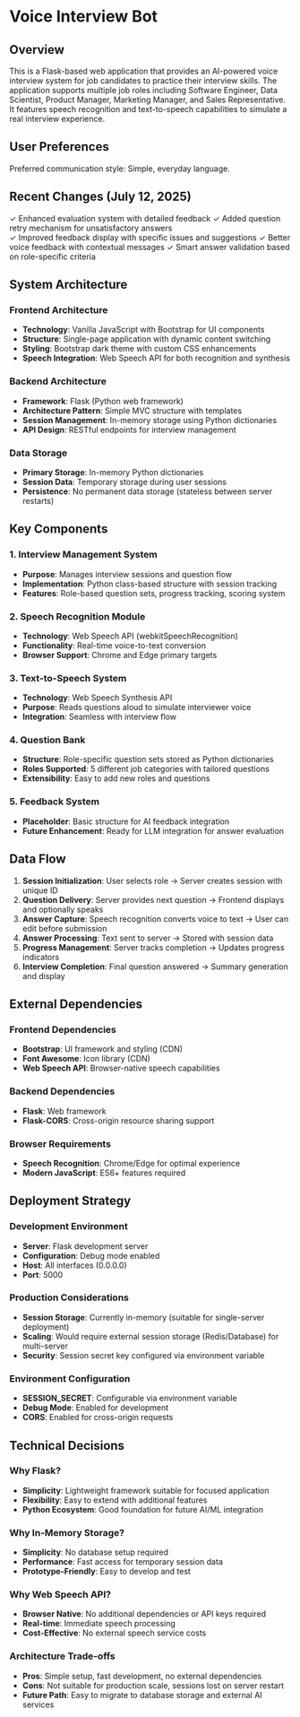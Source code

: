 # Voice Interview Bot

## Overview

This is a Flask-based web application that provides an AI-powered voice interview system for job candidates to practice their interview skills. The application supports multiple job roles including Software Engineer, Data Scientist, Product Manager, Marketing Manager, and Sales Representative. It features speech recognition and text-to-speech capabilities to simulate a real interview experience.

## User Preferences

Preferred communication style: Simple, everyday language.

## Recent Changes (July 12, 2025)

✓ Enhanced evaluation system with detailed feedback
✓ Added question retry mechanism for unsatisfactory answers  
✓ Improved feedback display with specific issues and suggestions
✓ Better voice feedback with contextual messages
✓ Smart answer validation based on role-specific criteria

## System Architecture

### Frontend Architecture
- **Technology**: Vanilla JavaScript with Bootstrap for UI components
- **Structure**: Single-page application with dynamic content switching
- **Styling**: Bootstrap dark theme with custom CSS enhancements
- **Speech Integration**: Web Speech API for both recognition and synthesis

### Backend Architecture
- **Framework**: Flask (Python web framework)
- **Architecture Pattern**: Simple MVC structure with templates
- **Session Management**: In-memory storage using Python dictionaries
- **API Design**: RESTful endpoints for interview management

### Data Storage
- **Primary Storage**: In-memory Python dictionaries
- **Session Data**: Temporary storage during user sessions
- **Persistence**: No permanent data storage (stateless between server restarts)

## Key Components

### 1. Interview Management System
- **Purpose**: Manages interview sessions and question flow
- **Implementation**: Python class-based structure with session tracking
- **Features**: Role-based question sets, progress tracking, scoring system

### 2. Speech Recognition Module
- **Technology**: Web Speech API (webkitSpeechRecognition)
- **Functionality**: Real-time voice-to-text conversion
- **Browser Support**: Chrome and Edge primary targets

### 3. Text-to-Speech System
- **Technology**: Web Speech Synthesis API
- **Purpose**: Reads questions aloud to simulate interviewer voice
- **Integration**: Seamless with interview flow

### 4. Question Bank
- **Structure**: Role-specific question sets stored as Python dictionaries
- **Roles Supported**: 5 different job categories with tailored questions
- **Extensibility**: Easy to add new roles and questions

### 5. Feedback System
- **Placeholder**: Basic structure for AI feedback integration
- **Future Enhancement**: Ready for LLM integration for answer evaluation

## Data Flow

1. **Session Initialization**: User selects role → Server creates session with unique ID
2. **Question Delivery**: Server provides next question → Frontend displays and optionally speaks
3. **Answer Capture**: Speech recognition converts voice to text → User can edit before submission
4. **Answer Processing**: Text sent to server → Stored with session data
5. **Progress Management**: Server tracks completion → Updates progress indicators
6. **Interview Completion**: Final question answered → Summary generation and display

## External Dependencies

### Frontend Dependencies
- **Bootstrap**: UI framework and styling (CDN)
- **Font Awesome**: Icon library (CDN)
- **Web Speech API**: Browser-native speech capabilities

### Backend Dependencies
- **Flask**: Web framework
- **Flask-CORS**: Cross-origin resource sharing support

### Browser Requirements
- **Speech Recognition**: Chrome/Edge for optimal experience
- **Modern JavaScript**: ES6+ features required

## Deployment Strategy

### Development Environment
- **Server**: Flask development server
- **Configuration**: Debug mode enabled
- **Host**: All interfaces (0.0.0.0)
- **Port**: 5000

### Production Considerations
- **Session Storage**: Currently in-memory (suitable for single-server deployment)
- **Scaling**: Would require external session storage (Redis/Database) for multi-server
- **Security**: Session secret key configured via environment variable

### Environment Configuration
- **SESSION_SECRET**: Configurable via environment variable
- **Debug Mode**: Enabled for development
- **CORS**: Enabled for cross-origin requests

## Technical Decisions

### Why Flask?
- **Simplicity**: Lightweight framework suitable for focused application
- **Flexibility**: Easy to extend with additional features
- **Python Ecosystem**: Good foundation for future AI/ML integration

### Why In-Memory Storage?
- **Simplicity**: No database setup required
- **Performance**: Fast access for temporary session data
- **Prototype-Friendly**: Easy to develop and test

### Why Web Speech API?
- **Browser Native**: No additional dependencies or API keys required
- **Real-time**: Immediate speech processing
- **Cost-Effective**: No external speech service costs

### Architecture Trade-offs
- **Pros**: Simple setup, fast development, no external dependencies
- **Cons**: Not suitable for production scale, sessions lost on server restart
- **Future Path**: Easy to migrate to database storage and external AI services
